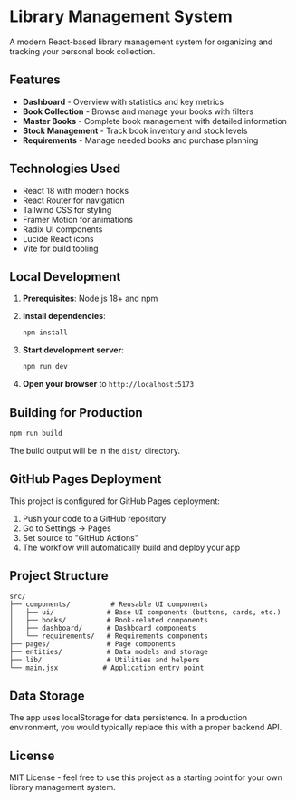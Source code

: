 # Library Management System

A modern React-based library management system for organizing and tracking your personal book collection.

## Features

- **Dashboard** - Overview with statistics and key metrics
- **Book Collection** - Browse and manage your books with filters
- **Master Books** - Complete book management with detailed information
- **Stock Management** - Track book inventory and stock levels
- **Requirements** - Manage needed books and purchase planning

## Technologies Used

- React 18 with modern hooks
- React Router for navigation
- Tailwind CSS for styling
- Framer Motion for animations
- Radix UI components
- Lucide React icons
- Vite for build tooling

## Local Development

1. **Prerequisites**: Node.js 18+ and npm

2. **Install dependencies**:
   ```bash
   npm install
   ```

3. **Start development server**:
   ```bash
   npm run dev
   ```

4. **Open your browser** to `http://localhost:5173`

## Building for Production

```bash
npm run build
```

The build output will be in the `dist/` directory.

## GitHub Pages Deployment

This project is configured for GitHub Pages deployment:

1. Push your code to a GitHub repository
2. Go to Settings → Pages
3. Set source to "GitHub Actions"
4. The workflow will automatically build and deploy your app

## Project Structure

```
src/
├── components/          # Reusable UI components
│   ├── ui/             # Base UI components (buttons, cards, etc.)
│   ├── books/          # Book-related components
│   ├── dashboard/      # Dashboard components
│   └── requirements/   # Requirements components
├── pages/              # Page components
├── entities/           # Data models and storage
├── lib/                # Utilities and helpers
└── main.jsx           # Application entry point
```

## Data Storage

The app uses localStorage for data persistence. In a production environment, you would typically replace this with a proper backend API.

## License

MIT License - feel free to use this project as a starting point for your own library management system.